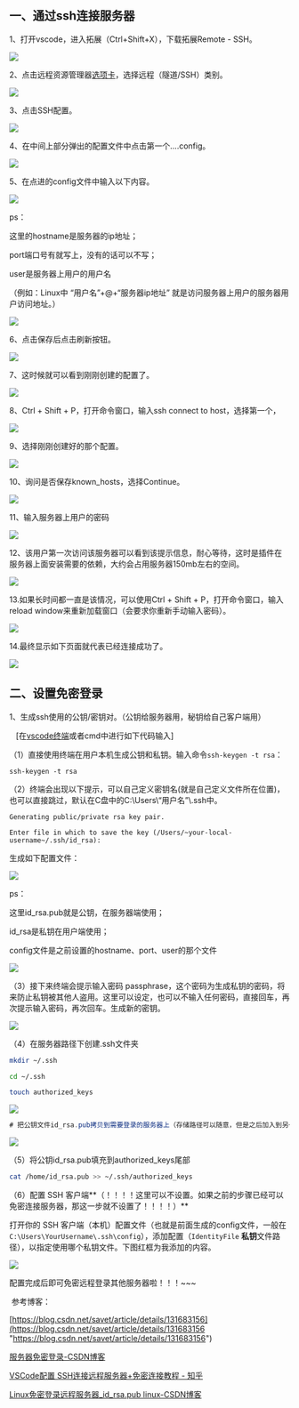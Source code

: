 ## 一、通过ssh连接服务器

1、打开vscode，进入拓展（Ctrl+Shift+X），下载拓展Remote - SSH。

![](https://img-blog.csdnimg.cn/direct/e651df2212804cb58d275ab10f92dcce.png)

2、点击远程资源管理器[选项卡](https://so.csdn.net/so/search?q=%E9%80%89%E9%A1%B9%E5%8D%A1&spm=1001.2101.3001.7020)，选择远程（隧道/SSH）类别。

![](https://img-blog.csdnimg.cn/direct/c485d238e6cc4f2f8904a8d4c4b432ae.png)

3、点击SSH配置。

![](https://img-blog.csdnimg.cn/direct/bea6594037c544dc8d54597f36fc2bd4.png)

4、在中间上部分弹出的配置文件中点击第一个....config。

![](https://img-blog.csdnimg.cn/direct/e54df5ca87994c958f3bd3171f5f2f93.png)

5、在点进的config文件中输入以下内容。

![](https://img-blog.csdnimg.cn/direct/5f115561279d4b159541146df21475b1.png)

ps：

这里的hostname是服务器的ip地址；

port端口号有就写上，没有的话可以不写；

user是服务器上用户的用户名

（例如：Linux中 “用户名”+@+“服务器ip地址” 就是访问服务器上用户的服务器用户访问地址。）

![](https://img-blog.csdnimg.cn/direct/16cfcfb06d3246e1815d6987e0ee157d.png)

6、点击保存后点击刷新按钮。

![](https://img-blog.csdnimg.cn/direct/32c8340699e3406aa118e1c5a107dcdf.png)

7、这时候就可以看到刚刚创建的配置了。

![](https://img-blog.csdnimg.cn/direct/6a23d787b534428da53a1f9be0770f89.png)

8、Ctrl + Shift + P，打开命令窗口，输入ssh connect to host，选择第一个，

![](https://img-blog.csdnimg.cn/direct/b760c592783e4261b6b782994c3850b0.png)

9、选择刚刚创建好的那个配置。

![](https://img-blog.csdnimg.cn/direct/32793267133e4cd198069e46159c7098.png)

10、询问是否保存known\_hosts，选择Continue。

![](https://img-blog.csdnimg.cn/direct/12d4450cac3445038261c76ca8823f38.png)

11、输入服务器上用户的密码

![](https://img-blog.csdnimg.cn/direct/8559c87ce232425ca6c28327bc65c7ee.png)

12、该用户第一次访问该服务器可以看到该提示信息，耐心等待，这时是插件在服务器上面安装需要的依赖，大约会占用服务器150mb左右的空间。

![](https://img-blog.csdnimg.cn/direct/ef2e2811334f4772ba138e3e903ce398.png)

13.如果长时间都一直是该情况，可以使用Ctrl + Shift + P，打开命令窗口，输入reload window来重新加载窗口（会要求你重新手动输入密码）。

![](https://img-blog.csdnimg.cn/direct/62fa9257104a4d459b58711f654ae8ff.png)

14.最终显示如下页面就代表已经连接成功了。

![](https://img-blog.csdnimg.cn/direct/baaec36eace74f38bd930b5151847a4d.png)

## 二、设置免密登录

1、生成ssh使用的公钥/密钥对。（公钥给服务器用，秘钥给自己客户端用）

   \[在[vscode终端](https://so.csdn.net/so/search?q=vscode%E7%BB%88%E7%AB%AF&spm=1001.2101.3001.7020)或者cmd中进行如下代码输入\]

（1）直接使用终端在用户本机生成公钥和私钥。输入命令`ssh-keygen -t rsa`：

```undefined
ssh-keygen -t rsa
```

（2）终端会出现以下提示，可以自己定义密钥名(就是自己定义文件所在位置)，也可以直接跳过，默认在C盘中的C:\\Users\\“用户名”\\.ssh中。

```cobol
Generating public/private rsa key pair.

Enter file in which to save the key (/Users/~your-local-username~/.ssh/id_rsa):
```

生成如下配置文件：

![](https://img-blog.csdnimg.cn/direct/84e0a75a182c4f669dca2de157fb0715.png)

ps：

这里id\_rsa.pub就是公钥，在服务器端使用；

id\_rsa是私钥在用户端使用；

config文件是之前设置的hostname、port、user的那个文件

![](https://img-blog.csdnimg.cn/direct/da9cc3cd9fda4d6c897663c9922796c7.png)

（3）接下来终端会提示输入密码 passphrase，这个密码为生成私钥的密码，将来防止私钥被其他人盗用。这里可以设定，也可以不输入任何密码，直接回车，再次提示输入密码，再次回车。生成新的密钥。

![](https://img-blog.csdnimg.cn/direct/3eb330d3061540798ea2d38126dd6f98.png)

（4）在服务器路径下创建.ssh文件夹

```bash
mkdir ~/.ssh

cd ~/.ssh

touch authorized_keys
```

![](https://img-blog.csdnimg.cn/direct/7a779d0975a746bea32f8fb3fbf40f69.png)

```csharp
# 把公钥文件id_rsa.pub拷贝到需要登录的服务器上（存储路径可以随意，但是之后加入到另一个文件尾部的时候注意路径地址。）
```

![](https://img-blog.csdnimg.cn/direct/057f4f55c7f84ec1adbf3ae0062fcb89.png)

（5）将公钥id\_rsa.pub填充到authorized\_keys尾部

```bash
cat /home/id_rsa.pub >> ~/.ssh/authorized_keys
```

（6）配置 SSH 客户端**（！！！！这里可以不设置。如果之前的步骤已经可以免密连接服务器，那这一步就不设置了！！！！）**

打开你的 SSH 客户端（本机）配置文件（也就是前面生成的config文件，一般在`C:\Users\YourUsername\.ssh\config`），添加配置（`IdentityFile` **私钥**文件路径），以指定使用哪个私钥文件。下图红框为我添加的内容。

![](https://img-blog.csdnimg.cn/direct/485d022a456643b893fcb2fe08311fbb.png)

配置完成后即可免密远程登录其他服务器啦！！！~~~

 参考博客：

[https://blog.csdn.net/savet/article/details/131683156](https://blog.csdn.net/savet/article/details/131683156 "https://blog.csdn.net/savet/article/details/131683156")

[服务器免密登录-CSDN博客](https://blog.csdn.net/weixin_43551076/article/details/131721687?utm_medium=distribute.pc_relevant.none-task-blog-2~default~baidujs_baidulandingword~default-0-131721687-blog-135903171.235%5Ev43%5Epc_blog_bottom_relevance_base1&spm=1001.2101.3001.4242.1&utm_relevant_index=3 "服务器免密登录-CSDN博客")

[VSCode配置 SSH连接远程服务器+免密连接教程 - 知乎](https://zhuanlan.zhihu.com/p/667236864?utm_id=0 "VSCode配置 SSH连接远程服务器+免密连接教程 - 知乎")

[Linux免密登录远程服务器\_id\_rsa.pub linux-CSDN博客](https://blog.csdn.net/qq_45305209/article/details/131242918 "Linux免密登录远程服务器_id_rsa.pub linux-CSDN博客")